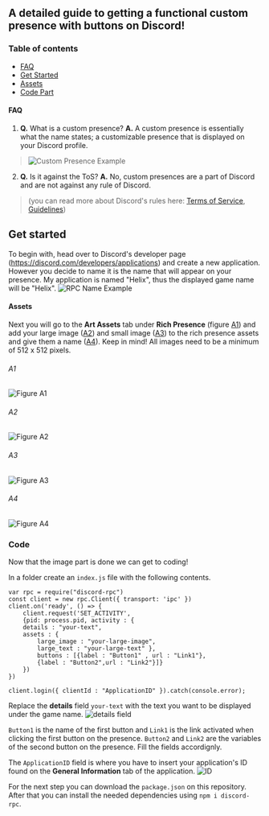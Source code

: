 ## A detailed guide to getting a functional custom presence with buttons on Discord!
### Table of contents
* [FAQ](#faq)
* [Get Started](#get-started)
* [Assets](#assets)
* [Code Part](#code)


#### FAQ
1. **Q.** What is a custom presence? **A.** A custom presence is essentially what the name states; a customizable presence that is displayed on your Discord profile. 
>![Custom Presence Example](https://i.ibb.co/cXs5GCT/image.png)
2. **Q.** Is it against the ToS? **A.** No, custom presences are a part of Discord and are not against any rule of Discord. 
>(you can read more about Discord's rules here: [Terms of Service](https://discord.com/terms), [Guidelines](https://discord.com/guidelines))


## Get started
To begin with, head over to Discord's developer page (https://discord.com/developers/applications) and create a new application. However you decide to name it is the name that will appear on your presence. 
My application is named "Helix", thus the displayed game name will be "Helix".
![RPC Name Example](https://i.ibb.co/KDnb9nV/image.png)

#### Assets
Next you will go to the **Art Assets** tab under **Rich Presence** (figure [A1](#a1)) and add your large image ([A2](#a2)) and small image ([A3](#a3)) to the rich presence assets and give them a name ([A4](#a4)).
Keep in mind! All images need to be a minimum of 512 x 512 pixels.



###### A1 
![Figure A1](https://i.ibb.co/cwyLn8b/image.png)
###### A2
![Figure A2](https://i.ibb.co/SmrdGSW/image.png)
###### A3
![Figure A3](https://i.ibb.co/RjRmhVx/image.png)
###### A4
![Figure A4](https://i.ibb.co/CWcGZyS/image.png)

### Code
Now that the image part is done we can get to coding!

In a folder create an `index.js` file with the following contents.

```
var rpc = require("discord-rpc")
const client = new rpc.Client({ transport: 'ipc' })
client.on('ready', () => {
    client.request('SET_ACTIVITY',
    {pid: process.pid, activity : {
	details : "your-text",
	assets : {
		large_image : "your-large-image", 
		large_text : "your-large-text" },
		buttons : [{label : "Button1" , url : "Link1"}, 
		{label : "Button2",url : "Link2"}]}
	})
})

client.login({ clientId : "ApplicationID" }).catch(console.error);
```

Replace the **details** field `your-text` with the text you want to be displayed under the game name.
![details field](https://i.ibb.co/610LJpq/image.png)

`Button1` is the name of the first button and `Link1` is the link activated when clicking the first button on the presence. `Button2` and `Link2` are the variables of the second button on the presence.
Fill the fields accordignly.

The `ApplicationID` field is where you have to insert your application's ID found on the **General Information** tab of the application.
![ID](https://i.ibb.co/pzsqH98/image.png)

For the next step you can download the `package.json` on this repository. After that you can install the needed dependencies using `npm i discord-rpc`.
